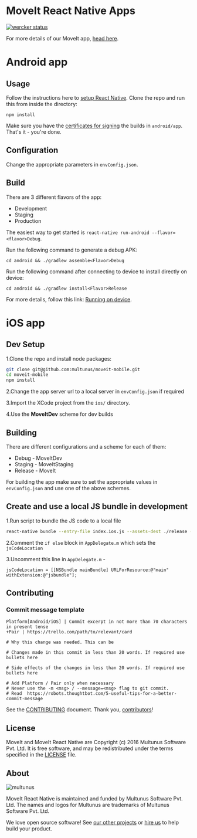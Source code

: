 # MoveIt React Native Apps

[![wercker status](https://app.wercker.com/status/cc2ce2f936b575a6a7f96e72085b4e06/m "wercker status")](https://app.wercker.com/project/bykey/cc2ce2f936b575a6a7f96e72085b4e06)

For more details of our MoveIt app, [head here](https://github.com/multunus/moveit-rails).

# Android app

## Usage
Follow the instructions here to [setup React Native](https://facebook.github.io/react-native/docs/getting-started.html).
Clone the repo and run this from inside the directory:
```
npm install
```
Make sure you have the [certificates for signing](https://trello.com/c/Kx1O4MB0/42-apk-signing) the builds in `android/app`. That's it - you're done.

## Configuration
Change the appropriate parameters in `envConfig.json`.

## Build

There are 3 different flavors of the app:
- Development
- Staging
- Production

The easiest way to get started is ```react-native run-android --flavor=<flavor>Debug```.

Run the following command to generate a debug APK:
```
cd android && ./gradlew assemble<Flavor>Debug
```
Run the following command after connecting to device to install directly on device:
```
cd android && ./gradlew install<Flavor>Release
```
For more details, follow this link: [Running on device](https://facebook.github.io/react-native/docs/running-on-device-android.html).

# iOS app

## Dev Setup
1.Clone the repo and install node packages:
``` bash
git clone git@github.com:multunus/moveit-mobile.git
cd moveit-mobile
npm install
```
2.Change the app server url to a local server in `envConfig.json` if required

3.Import the XCode project from the `ios/` directory.

4.Use the **MoveItDev** scheme for dev builds

## Building

There are different configurations and a scheme for each of them:
- Debug - MoveItDev
- Staging - MoveItStaging
- Release - MoveIt

For building the app make sure to set the appropriate values in `envConfig.json` and use one of the above schemes.
## Create and use a local JS bundle in development
1.Run script to bundle the JS code to a local file
``` bash
react-native bundle --entry-file index.ios.js --assets-dest ./release --bundle-output ./release/main.jsbundle --dev false --platform ios'
```

2.Comment the `if else` block in `AppDelegate.m` which sets the `jsCodeLocation`

3.Uncomment this line in `AppDelegate.m` -
```
jsCodeLocation = [[NSBundle mainBundle] URLForResource:@"main" withExtension:@"jsbundle"];
```

## Contributing

### Commit message template
```
Platform[Android/iOS] | Commit excerpt in not more than 70 characters in present tense
+Pair | https://trello.com/path/to/relevant/card

# Why this change was needed. This can be

# Changes made in this commit in less than 20 words. If required use bullets here

# Side effects of the changes in less than 20 words. If required use bullets here

# Add Platform / Pair only when necessary
# Never use the -m <msg> / --message=<msg> flag to git commit.
# Read  https://robots.thoughtbot.com/5-useful-tips-for-a-better-commit-message
```

See the [CONTRIBUTING] document.
Thank you, [contributors]!

  [CONTRIBUTING]: CONTRIBUTING.md
  [contributors]: https://github.com/multunus/moveit-mobile/graphs/contributors

## License

MoveIt and MoveIt React Native are Copyright (c) 2016 Multunus Software Pvt. Ltd.
It is free software, and may be redistributed
under the terms specified in the [LICENSE] file.

  [LICENSE]: /LICENSE

## About

![multunus](https://s3.amazonaws.com/multunus-images/Multunus_Logo_Vector_resized.png)

MoveIt React Native is maintained and funded by Multunus Software Pvt. Ltd.
The names and logos for Multunus are trademarks of Multunus Software Pvt. Ltd.

We love open source software!
See [our other projects][community]
or [hire us][hire] to help build your product.

  [community]: http://www.multunus.com/community?utm_source=github
  [hire]: http://www.multunus.com/contact?utm_source=github
